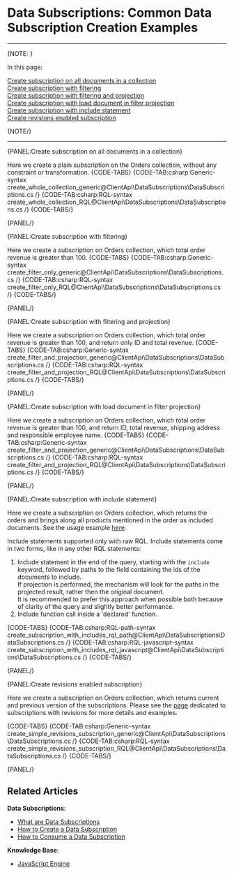 # Data Subscriptions: Common Data Subscription Creation Examples

---

{NOTE: }

In this page:  

[Create subscription on all documents in a collection](../../../client-api/data-subscriptions/creation/examples#create-subscription-on-all-documents-in-a-collection)  
[Create subscription with filtering](../../../client-api/data-subscriptions/creation/examples#create-subscription-with-filtering)  
[Create subscription with filtering and projection](../../../client-api/data-subscriptions/creation/examples#create-subscription-with-filtering-and-projection)  
[Create subscription with load document in filter projection](../../../client-api/data-subscriptions/creation/examples#create-subscription-with-load-document-in-filter-projection)  
[Create subscription with include statement](../../../client-api/data-subscriptions/creation/examples#create-subscription-with-include-statement)  
[Create revisions enabled subscription](../../../client-api/data-subscriptions/creation/examples#create-revisions-enabled-subscription)  

{NOTE/}

---

{PANEL:Create subscription on all documents in a collection}

Here we create a plain subscription on the Orders collection, without any constraint or transformation.
{CODE-TABS}
{CODE-TAB:csharp:Generic-syntax create_whole_collection_generic@ClientApi\DataSubscriptions\DataSubscriptions.cs /}
{CODE-TAB:csharp:RQL-syntax create_whole_collection_RQL@ClientApi\DataSubscriptions\DataSubscriptions.cs /}
{CODE-TABS/}

{PANEL/}

{PANEL:Create subscription with filtering}

Here we create a subscription on Orders collection, which total order revenue is greater than 100.
{CODE-TABS}
{CODE-TAB:csharp:Generic-syntax create_filter_only_generic@ClientApi\DataSubscriptions\DataSubscriptions.cs /}
{CODE-TAB:csharp:RQL-syntax create_filter_only_RQL@ClientApi\DataSubscriptions\DataSubscriptions.cs /}
{CODE-TABS/}

{PANEL/}

{PANEL:Create subscription with filtering and projection}

Here we create a subscription on Orders collection, which total order revenue is greater than 100, and return only ID and total revenue.
{CODE-TABS}
{CODE-TAB:csharp:Generic-syntax create_filter_and_projection_generic@ClientApi\DataSubscriptions\DataSubscriptions.cs /}
{CODE-TAB:csharp:RQL-syntax create_filter_and_projection_RQL@ClientApi\DataSubscriptions\DataSubscriptions.cs /}
{CODE-TABS/}

{PANEL/}

{PANEL:Create subscription with load document in filter projection}

Here we create a subscription on Orders collection, which total order revenue is greater than 100, and return ID, total revenue, shipping address and responsible employee name.
{CODE-TABS}
{CODE-TAB:csharp:Generic-syntax create_filter_and_projection_generic@ClientApi\DataSubscriptions\DataSubscriptions.cs /}
{CODE-TAB:csharp:RQL-syntax create_filter_and_projection_RQL@ClientApi\DataSubscriptions\DataSubscriptions.cs /}
{CODE-TABS/}

{PANEL/}

{PANEL:Create subscription with include statement}

Here we create a subscription on Orders collection, which returns the orders and brings along all products mentioned in the order as included documents. 
See the usage example [here](../../../client-api/data-subscriptions/consumption/examples#subscription-that-uses-included-documents).

Include statements supported only with raw RQL. Include statements come in two forms, like in any other RQL statements:  
1. Include statement in the end of the query, starting with the `include` keyword, followed by paths to the field containing the ids of the documents to include.  
If projection is performed, the mechanism will look for the paths in the projected result, rather then the original document.  
It is recommended to prefer this approach when possible both because of clarity of the query and slightly better performance.  
2. Include function call inside a 'declared' function.  

{CODE-TABS}
{CODE-TAB:csharp:RQL-path-syntax create_subscription_with_includes_rql_path@ClientApi\DataSubscriptions\DataSubscriptions.cs /}
{CODE-TAB:csharp:RQL-javascript-syntax create_subscription_with_includes_rql_javascript@ClientApi\DataSubscriptions\DataSubscriptions.cs /}
{CODE-TABS/}

{PANEL/}


{PANEL:Create revisions enabled subscription}

Here we create a subscription on Orders collection, which returns current and previous version of the subscriptions. 
Please see the [page](../../../client-api/data-subscriptions/advanced-topics/subscription-with-revisioning) dedicated to subscriptions with revisions for more details and examples.

{CODE-TABS}
{CODE-TAB:csharp:Generic-syntax create_simple_revisions_subscription_generic@ClientApi\DataSubscriptions\DataSubscriptions.cs /}
{CODE-TAB:csharp:RQL-syntax create_simple_revisions_subscription_RQL@ClientApi\DataSubscriptions\DataSubscriptions.cs /}
{CODE-TABS/}

{PANEL/}





## Related Articles

**Data Subscriptions**:

- [What are Data Subscriptions](../../../client-api/data-subscriptions/what-are-data-subscriptions)
- [How to Create a Data Subscription](../../../client-api/data-subscriptions/creation/how-to-create-data-subscription)
- [How to Consume a Data Subscription](../../../client-api/data-subscriptions/consumption/how-to-consume-data-subscription)

**Knowledge Base**:

- [JavaScript Engine](../../../server/kb/javascript-engine)
